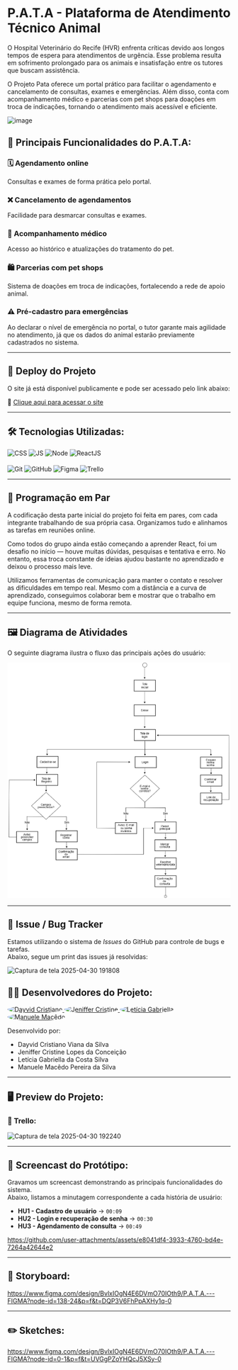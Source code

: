 # P.A.T.A - Plataforma de Atendimento Técnico Animal

O Hospital Veterinário do Recife (HVR) enfrenta críticas devido aos longos tempos de espera para atendimentos de urgência. Esse problema resulta em sofrimento prolongado para os animais e insatisfação entre os tutores que buscam assistência.

O Projeto Pata oferece um portal prático para facilitar o agendamento e cancelamento de consultas, exames e emergências. Além disso, conta com acompanhamento médico e parcerias com pet shops para doações em troca de indicações, tornando o atendimento mais acessível e eficiente.

![image](https://github.com/user-attachments/assets/92983af6-2ecd-419b-9044-89fa187f2c3b)

## 🔹 Principais Funcionalidades do P.A.T.A:

### 🗓️ Agendamento online  
Consultas e exames de forma prática pelo portal.  

### ❌ Cancelamento de agendamentos  
Facilidade para desmarcar consultas e exames.  

### 🏥 Acompanhamento médico  
Acesso ao histórico e atualizações do tratamento do pet.  

### 🛍️ Parcerias com pet shops  
Sistema de doações em troca de indicações, fortalecendo a rede de apoio animal.  

### ⚠️ Pré-cadastro para emergências  
Ao declarar o nível de emergência no portal, o tutor garante mais agilidade no atendimento, já que os dados do animal estarão previamente cadastrados no sistema.

---

## 🚀 Deploy do Projeto

O site já está disponível publicamente e pode ser acessado pelo link abaixo:

🔗 [Clique aqui para acessar o site](https://pata-site.vercel.app/)

---
## 🛠 Tecnologias Utilizadas:

<div style="display: inline_block">
  <img align="center" alt="CSS" heigth="30" width="40" src="https://cdn.jsdelivr.net/gh/devicons/devicon@latest/icons/css3/css3-original.svg">
  <img align="center" alt="JS" heigth="30" width="40" src="https://cdn.jsdelivr.net/gh/devicons/devicon@latest/icons/javascript/javascript-original.svg">
  <img align="center" alt="Node" heigth="30" width="40" src="https://cdn.jsdelivr.net/gh/devicons/devicon@latest/icons/nodejs/nodejs-original.svg">
  <img align="center" alt="ReactJS" heigth="30" width="40" src="https://cdn.jsdelivr.net/gh/devicons/devicon@latest/icons/react/react-original.svg">
</div>

<br>

<div style="display: inline_block">
  <img align="center" alt="Git" heigth="30" width="40" src="https://cdn.jsdelivr.net/gh/devicons/devicon@latest/icons/git/git-original.svg">
  <img align="center" alt="GitHub" heigth="30" width="40" src="https://cdn.jsdelivr.net/gh/devicons/devicon@latest/icons/github/github-original.svg">
  <img align="center" alt="Figma" heigth="30" width="40" src="https://cdn.jsdelivr.net/gh/devicons/devicon@latest/icons/figma/figma-original.svg">
  <img align="center" alt="Trello" heigth="30" width="40" src="https://cdn.jsdelivr.net/gh/devicons/devicon@latest/icons/trello/trello-original.svg">
</div>

---

## 👥 Programação em Par

A codificação desta parte inicial do projeto foi feita em pares, com cada integrante trabalhando de sua própria casa. Organizamos tudo e alinhamos as tarefas em reuniões online.

Como todos do grupo ainda estão começando a aprender React, foi um desafio no início — houve muitas dúvidas, pesquisas e tentativa e erro. No entanto, essa troca constante de ideias ajudou bastante no aprendizado e deixou o processo mais leve.

Utilizamos ferramentas de comunicação para manter o contato e resolver as dificuldades em tempo real. Mesmo com a distância e a curva de aprendizado, conseguimos colaborar bem e mostrar que o trabalho em equipe funciona, mesmo de forma remota.

---

## 🖼️ Diagrama de Atividades

O seguinte diagrama ilustra o fluxo das principais ações do usuário:

![Diagrama de Atividades](public/imagens/Diagrama%20PATA.drawio.png)

---

## 🐞 Issue / Bug Tracker

Estamos utilizando o sistema de *Issues* do GitHub para controle de bugs e tarefas.  
Abaixo, segue um print das issues já resolvidas:

![Captura de tela 2025-04-30 191808](https://github.com/user-attachments/assets/dd9d5be2-818d-4455-91d8-ccea5a53dd12)


## 👨‍💻 Desenvolvedores do Projeto:

<a href="https://github.com/dayvidcristiano">
  <img style="border-radius: 50%" src="https://avatars.githubusercontent.com/u/180871184?v=4" width="100px;" alt="Dayvid Cristiano"/>
</a>
<a href="https://github.com/jenixcri">
  <img style="border-radius: 50%" src="https://avatars.githubusercontent.com/u/180560755?v=4" width="100px;" alt="Jeniffer Cristine"/>
</a>
<a href="https://github.com/Leticia-Gabs">
  <img style="border-radius: 50%" src="https://avatars.githubusercontent.com/u/179833715?v=4" width="100px;" alt="Letícia Gabriella"/>
</a>
<a href="https://github.com/ManueleMacedo">
  <img style="border-radius: 50%" src="https://avatars.githubusercontent.com/u/170131973?v=4" width="100px;" alt="Manuele Macêdo"/>
</a>

Desenvolvido por:
- Dayvid Cristiano Viana da Silva
- Jeniffer Cristine Lopes da Conceição
- Letícia Gabriella da Costa Silva
- Manuele Macêdo Pereira da Silva

---

## 🖥️ Preview do Projeto:

### 📌 Trello:

![Captura de tela 2025-04-30 192240](https://github.com/user-attachments/assets/dffde8b7-2a0f-4d62-87af-6c221232f6c1)

---

## 🎥 Screencast do Protótipo:

Gravamos um screencast demonstrando as principais funcionalidades do sistema.  
Abaixo, listamos a minutagem correspondente a cada história de usuário:

- **HU1 - Cadastro de usuário** → `00:09`
- **HU2 - Login e recuperação de senha** → `00:30`
- **HU3 - Agendamento de consulta** → `00:49`

https://github.com/user-attachments/assets/e8041df4-3933-4760-bd4e-7264a42644e2

---

## 🎨 Storyboard:
https://www.figma.com/design/BvlxIOgN4E6DVmO70IOth9/P.A.T.A.---FIGMA?node-id=138-24&p=f&t=DQP3V6FhPpAXHy1q-0

---

## ✏️ Sketches:
https://www.figma.com/design/BvlxIOgN4E6DVmO70IOth9/P.A.T.A.---FIGMA?node-id=0-1&p=f&t=UVGgPZoYHQcJ5XSy-0



